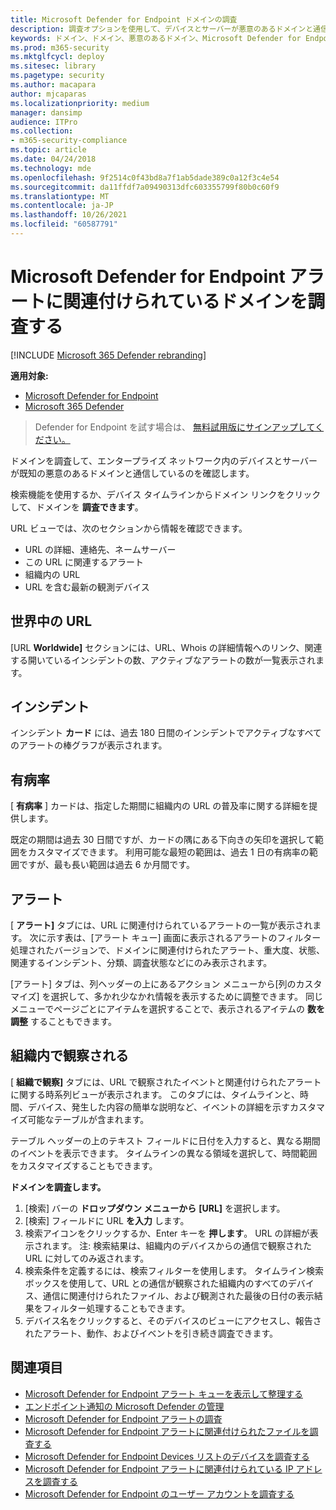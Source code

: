 ```yaml
---
title: Microsoft Defender for Endpoint ドメインの調査
description: 調査オプションを使用して、デバイスとサーバーが悪意のあるドメインと通信しているのを確認します。
keywords: ドメイン、ドメイン、悪意のあるドメイン、Microsoft Defender for Endpoint、アラート、URL を調査する
ms.prod: m365-security
ms.mktglfcycl: deploy
ms.sitesec: library
ms.pagetype: security
ms.author: macapara
author: mjcaparas
ms.localizationpriority: medium
manager: dansimp
audience: ITPro
ms.collection:
- m365-security-compliance
ms.topic: article
ms.date: 04/24/2018
ms.technology: mde
ms.openlocfilehash: 9f2514c0f43bd8a7f1ab5dade389c0a12f3c4e54
ms.sourcegitcommit: da11ffdf7a09490313dfc603355799f80b0c60f9
ms.translationtype: MT
ms.contentlocale: ja-JP
ms.lasthandoff: 10/26/2021
ms.locfileid: "60587791"
---
```

# <a name="investigate-a-domain-associated-with-a-microsoft-defender-for-endpoint-alert"></a>Microsoft Defender for Endpoint アラートに関連付けられているドメインを調査する

[!INCLUDE [Microsoft 365 Defender rebranding](../../includes/microsoft-defender.md)]


**適用対象:**
- [Microsoft Defender for Endpoint](https://go.microsoft.com/fwlink/p/?linkid=2154037)
- [Microsoft 365 Defender](https://go.microsoft.com/fwlink/?linkid=2118804)

> Defender for Endpoint を試す場合は、 [無料試用版にサインアップしてください。](https://signup.microsoft.com/create-account/signup?products=7f379fee-c4f9-4278-b0a1-e4c8c2fcdf7e&ru=https://aka.ms/MDEp2OpenTrial?ocid=docs-wdatp-investigatedomain-abovefoldlink)

ドメインを調査して、エンタープライズ ネットワーク内のデバイスとサーバーが既知の悪意のあるドメインと通信しているのを確認します。

検索機能を使用するか、デバイス タイムラインからドメイン リンクをクリックして、ドメインを **調査できます**。

URL ビューでは、次のセクションから情報を確認できます。

- URL の詳細、連絡先、ネームサーバー
- この URL に関連するアラート 
- 組織内の URL
- URL を含む最新の観測デバイス

## <a name="url-worldwide"></a>世界中の URL

[URL **Worldwide]** セクションには、URL、Whois の詳細情報へのリンク、関連する開いているインシデントの数、アクティブなアラートの数が一覧表示されます。

## <a name="incident"></a>インシデント

インシデント **カード** には、過去 180 日間のインシデントでアクティブなすべてのアラートの棒グラフが表示されます。

## <a name="prevalence"></a>有病率

[ **有病率** ] カードは、指定した期間に組織内の URL の普及率に関する詳細を提供します。

既定の期間は過去 30 日間ですが、カードの隅にある下向きの矢印を選択して範囲をカスタマイズできます。 利用可能な最短の範囲は、過去 1 日の有病率の範囲ですが、最も長い範囲は過去 6 か月間です。

## <a name="alerts"></a>アラート

[ **アラート]** タブには、URL に関連付けられているアラートの一覧が表示されます。 次に示す表は、[アラート キュー] 画面に表示されるアラートのフィルター処理されたバージョンで、ドメインに関連付けられたアラート、重大度、状態、関連するインシデント、分類、調査状態などにのみ表示されます。

[アラート] タブは、列ヘッダーの上にあるアクション メニューから[列のカスタマイズ] を選択して、多かれ少なかれ情報を表示するために調整できます。 同じメニューでページごとにアイテムを選択することで、表示されるアイテムの **数を調整** することもできます。

## <a name="observed-in-organization"></a>組織内で観察される

[ **組織で観察]** タブには、URL で観察されたイベントと関連付けられたアラートに関する時系列ビューが表示されます。 このタブには、タイムラインと、時間、デバイス、発生した内容の簡単な説明など、イベントの詳細を示すカスタマイズ可能なテーブルが含まれます。 

テーブル ヘッダーの上のテキスト フィールドに日付を入力すると、異なる期間のイベントを表示できます。 タイムラインの異なる領域を選択して、時間範囲をカスタマイズすることもできます。

**ドメインを調査します。**

1. [検索] バーの **ドロップダウン メニューから** **[URL]** を選択します。
2. [検索] フィールドに URL **を入力** します。
3. 検索アイコンをクリックするか、Enter キーを **押します**。 URL の詳細が表示されます。 注: 検索結果は、組織内のデバイスからの通信で観察された URL に対してのみ返されます。
4. 検索条件を定義するには、検索フィルターを使用します。 タイムライン検索ボックスを使用して、URL との通信が観察された組織内のすべてのデバイス、通信に関連付けられたファイル、および観測された最後の日付の表示結果をフィルター処理することもできます。
5. デバイス名をクリックすると、そのデバイスのビューにアクセスし、報告されたアラート、動作、およびイベントを引き続き調査できます。

## <a name="related-topics"></a>関連項目
- [Microsoft Defender for Endpoint アラート キューを表示して整理する](alerts-queue.md)
- [エンドポイント通知の Microsoft Defender の管理](manage-alerts.md)
- [Microsoft Defender for Endpoint アラートの調査](investigate-alerts.md)
- [Microsoft Defender for Endpoint アラートに関連付けられたファイルを調査する](investigate-files.md)
- [Microsoft Defender for Endpoint Devices リストのデバイスを調査する](investigate-machines.md)
- [Microsoft Defender for Endpoint アラートに関連付けられている IP アドレスを調査する](investigate-ip.md)
- [Microsoft Defender for Endpoint のユーザー アカウントを調査する](investigate-user.md)
